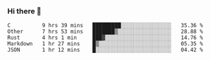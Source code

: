 ### Hi there 👋

<!--
**WShiBin/WShiBin** is a ✨ _special_ ✨ repository because its `README.md` (this file) appears on your GitHub profile.

Here are some ideas to get you started:

- 🔭 I’m currently working on ...
- 🌱 I’m currently learning ...
- 👯 I’m looking to collaborate on ...
- 🤔 I’m looking for help with ...
- 💬 Ask me about ...
- 📫 How to reach me: ...
- 😄 Pronouns: ...
- ⚡ Fun fact: ...
-->

<!--START_SECTION:waka-->
```text
C          9 hrs 39 mins   █████████░░░░░░░░░░░░░░░░   35.36 % 
Other      7 hrs 53 mins   ███████▒░░░░░░░░░░░░░░░░░   28.88 % 
Rust       4 hrs 1 min     ███▓░░░░░░░░░░░░░░░░░░░░░   14.76 % 
Markdown   1 hr 27 mins    █▒░░░░░░░░░░░░░░░░░░░░░░░   05.35 % 
JSON       1 hr 12 mins    █░░░░░░░░░░░░░░░░░░░░░░░░   04.42 % 
```
<!--END_SECTION:waka-->
